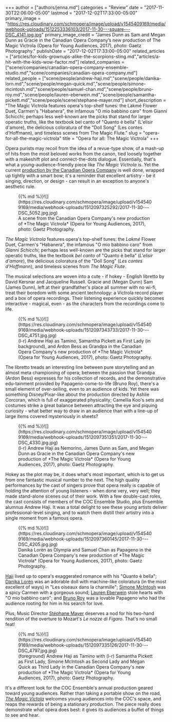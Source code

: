+++
author = ["authors/jenna.md"]
categories = "Review"
date = "2017-11-30T22:06:00-05:00"
lastmod = "2017-12-02T17:33:00-05:00"
primary_image = "https://res.cloudinary.com/schmopera/image/upload/v1545409169/media/webhook-uploads/1512253336103/2017-11-30---square---DSC_4141.jpg.jpg"
primary_image_credit = "James Dunn as Sam and Megan Dunn as Gracie in the Canadian Opera Company’s new production of The Magic Victrola (Opera for Young Audiences, 2017), photo: Gaetz Photography."
publishDate = "2017-12-02T17:33:00-05:00"
related_articles = ["articles/for-kids-grownups-alike-the-scorpions-sting.md","articles/a-hit-with-the-kids-wow-factor.md"]
related_companies = ["scene/companies/canadian-opera-company-ensemble-studio.md","scene/companies/canadian-opera-company.md"]
related_people = ["scene/people/andrew-haji.md","scene/people/danika-lorn.md","scene/people/megan-quick.md","scene/people/simone-mcintosh.md","scene/people/samuel-chan.md","scene/people/bruno-roy.md","scene/people/lauren-eberwein.md","scene/people/samantha-pickett.md","scene/people/scene/stephane-mayer.md"]
short_description = "The Magic Victrola features opera&#039;s top-shelf tunes: the Lakmé Flower Duet, Carmen&#039;s &quot;Habanera&quot;, the infamous &quot;O mio babbino caro&quot; from Gianni Schicchi; perhaps less well-known are the picks that stand for larger operatic truths, like the textbook bel canto of &quot;Quanto è bella&quot; (L&#039;elisir d&#039;amore), the delicious coloratura of the &quot;Doll Song&quot; (Les contes d&#039;Hoffmann), and timeless scenes from The Magic Flute."
slug = "opera-for-all-the-magic-victrola"
title = "Opera for all: The Magic Victrola"
+++

Opera purists may recoil from the idea of a revue-type show, of a mash-up of hits from the most beloved works from the canon, tied loosely together with a makeshift plot and connect-the-dots dialogue. Essentially, that's what a young-audience-friendly piece like *The Magic Victrola* is. Yet the current [production by the Canadian Opera Company](http://www.coc.ca/PerformancesAndTickets/1718Season/OperaforYoungAudiences.aspx) is well done, wrapped up tightly with a smart bow; it's a reminder that excellent artistry - be it singing, direction, or design - can result in an exception to anyone's aesthetic rule.

<figure data-type="image">{{% md %}}![](https://res.cloudinary.com/schmopera/image/upload/v1545409169/media/webhook-uploads/1512097325292/2017-11-30---DSC_5052.jpg.jpg)
<figcaption>A scene from the Canadian Opera Company's new production of *The Magic Victrola* (Opera for Young Audiences, 2017), photo: Gaetz Photography.</figcaption>
</figure>

*The Magic Victrola* features opera's top-shelf tunes: the *Lakmé* Flower Duet, Carmen's "Habanera",  the infamous "O mio babbino caro" from *Gianni Schicchi*; perhaps less well-known are the picks that stand for larger operatic truths, like the textbook *bel canto* of "Quanto è bella" (*L'elisir d'amore*), the delicious coloratura of the "Doll Song" (*Les contes d'Hoffmann*), and timeless scenes from *The Magic Flute*.

The musical selections are woven into a cute - if hokey - English libretto by David Kersnar and Jacqueline Russell. Gracie and (Megan Dunn) Sam (James Dunn), left at their grandfather's place all summer with no wi-fi, treat their boredom with some ancient technology: a Victrola record player and a box of opera recordings. Their listening experience quickly becomes interactive - magical, even - as the characters from the recordings come to life.

<figure data-type="image">{{% md %}}![](https://res.cloudinary.com/schmopera/image/upload/v1545409169/media/webhook-uploads/1512097343733/2017-11-30---DSC_4751.jpg.jpg)
<figcaption>(l-r) Andrew Haji as Tamino, Samantha Pickett as First Lady (in background), and Ardon Bess as Grandpa in the Canadian Opera Company's new production of *The Magic Victrola* (Opera for Young Audiences, 2017), photo: Gaetz Photography.</figcaption>
</figure>

The libretto treads an interesting line between pure storytelling and an almost meta championing of opera; between the passion that Grandpa (Ardon Bess) expresses for his collection of records, and the demonstrative edu-tainment provided by Papageno-come-to-life (Bruno Roy), there's a small element of over-selling, even to an audience of kids. Yet there was something Disney/Pixar-like about the production directed by Ashlie Corcoran, which is full of exaggerated physicality; Camellia Koo's sets and costumes strike a great balance between attracting the eye and piquing curiosity - what better way to draw in an audience than with a line-up of large items covered mysteriously in sheets?

<figure data-type="image">{{% md %}}![](https://res.cloudinary.com/schmopera/image/upload/v1545409169/media/webhook-uploads/1512097351351/2017-11-30---DSC_4330.jpg.jpg)
<figcaption>(l-r) Andrew Haji as Nemorino, James Dunn as Sam, and Megan Dunn as Gracie in the Canadian Opera Company's new production of *The Magic Victrola* (Opera for Young Audiences, 2017), photo: Gaetz Photography.</figcaption>
</figure>

Hokey as the plot may be, it does what's most important, which is to get us from one fantastic musical number to the next. The high quality performances by the cast of singers prove that opera really is capable of holding the attention of young listeners - when done very, very well; they made stand-alone scenes out of their work. With a few double-cast roles, the cast consists of members of the COC Ensemble Studio, plus Ensemble alumnus Andrew Haji. It was a total delight to see these young artists deliver professional-level singing, and to watch them distill their artistry into a single moment from a famous opera.

<figure data-type="image">{{% md %}}![](https://res.cloudinary.com/schmopera/image/upload/v1545409169/media/webhook-uploads/1512097360145/2017-11-30---DSC_4205.jpg.jpg)
<figcaption>Danika Lorèn as Olympia and Samuel Chan as Papageno in the Canadian Opera Company's new production of *The Magic Victrola* (Opera for Young Audiences, 2017), photo: Gaetz Photography.</figcaption>
</figure>

[Haji](/talking-with-singers-andrew-haji/) lived up to opera's exaggerated romance with his "Quanto è bella"; [Danika Lorèn](/spotlight-on-danika-loren/) was an adorable doll with machine-like coloratura (in the most excellent of ways) in "Les oiseaux dans la charmille"; [Simone McIntosh](/scene/people/simone-mcintosh/) was a spicy Carmen with a gorgeous sound; [Lauren Eberwein](/scene/people/lauren-eberwein/) stole hearts with "O mio babbino caro"; and [Bruno Roy](/scene/people/bruno-roy/) was a lovable Papageno who had the audience rooting for him in his search for love.

Plus, Music Director [Stéphane Mayer](/scene/people/stephane-mayer/) deserves a nod for his two-hand rendition of the overture to Mozart's *Le nozze di Figaro*. That's no small feat!

<figure data-type="image">{{% md %}}![](https://res.cloudinary.com/schmopera/image/upload/v1545409169/media/webhook-uploads/1512097335126/2017-11-30---DSC_4797.jpg.jpg)
<figcaption>(foreground) Andrew Haji as Tamino with (l-r) Samantha Pickett as First Lady, Simone McIntosh as Second Lady and Megan Quick as Third Lady in the Canadian Opera Company's new production of *The Magic Victrola* (Opera for Young Audiences, 2017), photo: Gaetz Photography.</figcaption>
</figure>

It's a different look for the COC Ensemble's annual production geared toward young audiences. Rather than taking a portable show on the road, [*The Magic Victola*](http://www.coc.ca/PerformancesAndTickets/1718Season/OperaforYoungAudiences.aspx) welcomes young audiences into the COC's space, and reaps the rewards of being a stationary production. The piece really does demonstrate what opera does best: it gives its audiences a buffet of things to see and hear.

